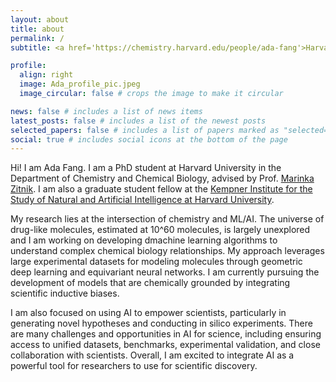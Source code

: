```yaml
---
layout: about
title: about
permalink: /
subtitle: <a href='https://chemistry.harvard.edu/people/ada-fang'>Harvard University</a>. Cambridge, MA. 

profile:
  align: right
  image: Ada_profile_pic.jpeg
  image_circular: false # crops the image to make it circular

news: false # includes a list of news items
latest_posts: false # includes a list of the newest posts
selected_papers: false # includes a list of papers marked as "selected={true}"
social: true # includes social icons at the bottom of the page
---
```


Hi! I am Ada Fang. I am a PhD student at Harvard University in the Department of Chemistry and Chemical Biology, advised by Prof. <a href='https://zitniklab.hms.harvard.edu/'>Marinka Zitnik</a>. I am also a graduate student fellow at the <a href='https://www.harvard.edu/kempner-institute/leadership/#students'>Kempner Institute for the Study of Natural and Artificial Intelligence at Harvard University</a>.

My research lies at the intersection of chemistry and ML/AI. The universe of drug-like molecules, estimated at 10^60 molecules, is largely unexplored and I am working on developing dmachine learning algorithms to understand complex chemical biology relationships. My approach leverages large experimental datasets for modeling molecules through geometric deep learning and equivariant neural networks. I am currently pursuing the development of models that are chemically grounded by integrating scientific inductive biases.

I am also focused on using AI to empower scientists, particularly in generating novel hypotheses and conducting in silico experiments. There are many challenges and opportunities in AI for science, including ensuring access to unified datasets, benchmarks, experimental validation, and close collaboration with scientists. Overall, I am excited to integrate AI as a powerful tool for researchers to use for scientific discovery.